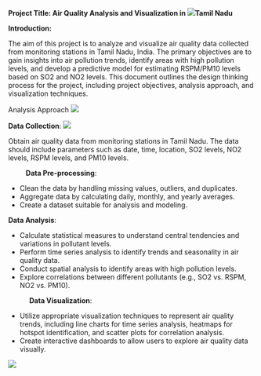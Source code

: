 ﻿**Project Title: Air Quality Analysis and Visualization in ![](Aspose.Words.34dd2d5a-14a6-45e4-9b7f-ad1aacdc5e16.001.png)Tamil Nadu** 

**Introduction:** 

The aim of this project is to analyze and visualize air quality data collected from monitoring stations in Tamil Nadu, India. The primary objectives are to gain insights into air pollution trends, identify areas with high pollution levels, and develop a predictive model for estimating RSPM/PM10 levels based on SO2 and NO2 levels. This document outlines the design thinking process for the project, including project objectives, analysis approach, and visualization techniques. 

Analysis Approach ![](Aspose.Words.34dd2d5a-14a6-45e4-9b7f-ad1aacdc5e16.002.png)

**Data Collection**:  ![](Aspose.Words.34dd2d5a-14a6-45e4-9b7f-ad1aacdc5e16.003.png)

Obtain air quality data from monitoring stations in Tamil Nadu. The data should include parameters such as date, time, location, SO2 levels, NO2 levels, RSPM levels, and PM10 levels. 

`     `**Data Pre-processing**: 

- Clean the data by handling missing values, outliers, and duplicates. 
- Aggregate data by calculating daily, monthly, and yearly averages. 
- Create a dataset suitable for analysis and modeling. 

**Data Analysis**: 

- Calculate statistical measures to understand central tendencies and variations in pollutant levels. 
- Perform time series analysis to identify trends and seasonality in air quality data. 
- Conduct spatial analysis to identify areas with high pollution levels. 
- Explore correlations between different pollutants (e.g., SO2 vs. RSPM, NO2 vs. PM10). 

`      `**Data Visualization**: 

- Utilize appropriate visualization techniques to represent air quality trends, including line charts for time series analysis, heatmaps for hotspot identification, and scatter plots for correlation analysis. 
- Create interactive dashboards to allow users to explore air quality data visually. 

![](Aspose.Words.34dd2d5a-14a6-45e4-9b7f-ad1aacdc5e16.004.png)
